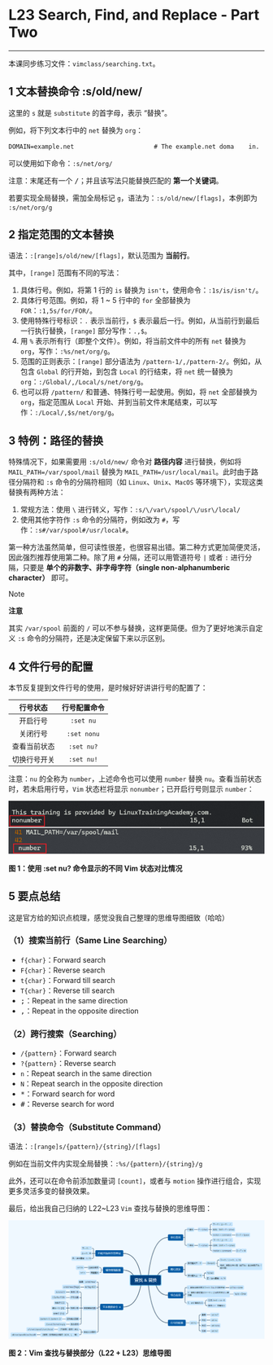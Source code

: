 # L23 Search, Find, and Replace - Part Two
---

本课同步练习文件：`vimclass/searching.txt`。



## 1 文本替换命令 :s/old/new/

这里的 `s` 就是 `substitute` 的首字母，表示 “替换”。

例如，将下列文本行中的 `net` 替换为 `org`：

```markdown
DOMAIN=example.net                      # The example.net doma    in.
```

可以使用如下命令：`:s/net/org/`

注意：末尾还有一个 <kbd>/</kbd>；并且该写法只能替换匹配的 **第一个关键词**。

若要实现全局替换，需加全局标记 `g`，语法为：`:s/old/new/[flags]`，本例即为 `:s/net/org/g`



## 2 指定范围的文本替换

语法：`:[range]s/old/new/[flags]`，默认范围为 **当前行**。

其中，`[range]` 范围有不同的写法：

1. 具体行号。例如，将第 1 行的 `is` 替换为 `isn't`，使用命令：`:1s/is/isn't/`。
2. 具体行号范围。例如，将 1 ~ 5 行中的 `for` 全部替换为 `FOR`：`:1,5s/for/FOR/`。
3. 使用特殊行号标识：`.` 表示当前行，`$` 表示最后一行。例如，从当前行到最后一行执行替换，`[range]` 部分写作：`.,$`。
4. 用 `%` 表示所有行（即整个文件）。例如，将当前文件中的所有 `net` 替换为 `org`，写作：`:%s/net/org/g`。
5. 范围的正则表示：`[range]` 部分语法为 `/pattern-1/,/pattern-2/`。例如，从包含 `Global` 的行开始，到包含 `Local` 的行结束，将 `net` 统一替换为 `org`：`:/Global/,/Local/s/net/org/g`。
6. 也可以将 `/pattern/` 和普通、特殊行号一起使用。例如，将 `net` 全部替换为 `org`，指定范围从 `Local` 开始、并到当前文件末尾结束，可以写作：`:/Local/,$s/net/org/g`。



## 3 特例：路径的替换

特殊情况下，如果需要用 `:s/old/new/` 命令对 **路径内容** 进行替换，例如将 `MAIL_PATH=/var/spool/mail` 替换为 `MAIL_PATH=/usr/local/mail`。此时由于路径分隔符和 `:s` 命令的分隔符相同（如 `Linux`、`Unix`、`MacOS` 等环境下），实现这类替换有两种方法：

1. 常规方法：使用 `\` 进行转义，写作：`:s/\/var\/spool/\/usr\/local/`
2. 使用其他字符作 `:s` 命令的分隔符，例如改为 `#`，写作：`:s#/var/spool#/usr/local#`。

第一种方法虽然简单，但可读性很差，也很容易出错。第二种方式更加简便灵活，因此强烈推荐使用第二种。除了用 `#` 分隔，还可以用管道符号 `|` 或者 `:` 进行分隔，只要是 **单个的非数字、非字母字符（single non-alphanumberic character）** 即可。

> [!note]
>
> **注意**
>
> 其实 `/var/spool` 前面的 `/` 可以不参与替换，这样更简便。但为了更好地演示自定义 `:s` 命令的分隔符，还是决定保留下来以示区别。



## 4 文件行号的配置

本节反复提到文件行号的使用，是时候好好讲讲行号的配置了：

|   行号状态   | 行号配置命令 |
| :----------: | :----------: |
|   开启行号   |  `:set nu`   |
|   关闭行号   | `:set nonu`  |
| 查看当前状态 |  `:set nu?`  |
| 切换行号开关 |  `:set nu!`  |

注意：`nu` 的全称为 `number`，上述命令也可以使用 `number` 替换 `nu`。查看当前状态时，若未启用行号，`Vim` 状态栏将显示 `nonumber`；已开启行号则显示 `number`：

![](../assets/23-1.png)

**图 1：使用 :set nu? 命令显示的不同 Vim 状态对比情况**



## 5 要点总结

这是官方给的知识点梳理，感觉没我自己整理的思维导图细致（哈哈）

### （1）搜索当前行（Same Line Searching）

- `f{char}`：Forward search
- `F{char}`：Reverse search
- `t{char}`：Forward till search
- `T{char}`：Reverse till search
- <kbd>;</kbd>：Repeat in the same direction
- <kbd>,</kbd>：Repeat in the opposite direction



### （2）跨行搜索（Searching）

- `/{pattern}`：Forward search
- `?{pattern}`：Reverse search
- `n`：Repeat search in the same direction
- `N`：Repeat search in the opposite direction
- <kbd>\*</kbd>：Forward search for word
- <kbd>#</kbd>：Reverse search for word



### （3）替换命令（Substitute Command）

语法：`:[range]s/{pattern}/{string}/[flags]`

例如在当前文件内实现全局替换：`:%s/{pattern}/{string}/g`

此外，还可以在命令前添加数量词 `[count]`，或者与 `motion` 操作进行组合，实现更多灵活多变的替换效果。



最后，给出我自己归纳的 L22~L23 `Vim` 查找与替换的思维导图：

![](../assets/23-2.png)

**图 2：Vim 查找与替换部分（L22 + L23）思维导图**
